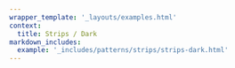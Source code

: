 ```yaml
---
wrapper_template: '_layouts/examples.html'
context:
  title: Strips / Dark
markdown_includes:
  example: '_includes/patterns/strips/strips-dark.html'
---
```

